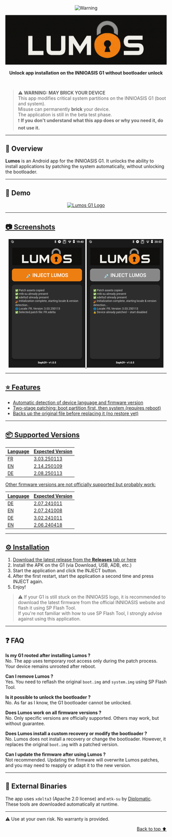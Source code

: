 <a name="readme-top"></a>
<p align=center>
  <img src="https://img.shields.io/badge/warning-system%20modification-critical?style=for-the-badge&color=red" alt="Warning">
</p>
<div align="center">
  <img src="https://github.com/Seph29/Lumos-G1/blob/aade853dda2ed909629fa3b2e7afcab87efb9e8c/docs/logo.png" alt="Lumos G1 Logo"/>

  <br />
  <p><b>Unlock app installation on the INNIOASIS G1 without bootloader unlock</b></p>
  <br />
</div>

> ⚠️ **WARNING: MAY BRICK YOUR DEVICE**  
> This app modifies critical system partitions on the INNIOASIS G1 (boot and system).  
> Misuse can permanently **brick** your device.  
> The application is still in the beta test phase.  
> ❗ **If you don't understand what this app does or why you need it, do not use it.**

---

## 📖 Overview

**Lumos** is an Android app for the INNIOASIS G1. It unlocks the ability to install applications by patching the system automatically, without unlocking the bootloader.

---

## 🎥 Demo

<div align="center">
  <a href="https://www.youtube.com/watch?v=F3ZEJCmKp9I"><img src="https://img.youtube.com/vi/F3ZEJCmKp9I/0.jpg" alt="Lumos G1 Logo"/></div>

---

## 📷 Screenshots

<p align="center">
  <img src="https://github.com/Seph29/Lumos-G1/blob/aade853dda2ed909629fa3b2e7afcab87efb9e8c/docs/lumos.png" width="240"/>
  <img src="https://github.com/Seph29/Lumos-G1/blob/ee68a851ab910dc7ba23ac059d6ade6ee1f653b1/docs/lumos2.png" width="240"/>
</p>

---

## ⭐️ Features

- Automatic detection of device language and firmware version  
- Two-stage patching: boot partition first, then system (requires reboot)  
- Backs up the original file before replacing it (no restore yet)

---

## 📦 Supported Versions

| Language | Expected Version |
|----------|------------------|
| FR       | 3.03.250113      |
| EN       | 2.14.250109      |
| DE       | 2.08.250113      |

Other firmware versions are not officially supported but probably work:

| Language | Expected Version |
|----------|------------------|
| DE       | 2.07.241011      |
| EN       | 2.07.241008      |
| DE       | 3.02.241011      |
| EN       | 2.06.240418      |

---

## ⚙️ Installation

1. Download the latest release from the **Releases** tab or [here](https://github.com/Seph29/Lumos-G1/releases/download/v1.0.5/lumos-v1.0.5.apk)  
2. Install the APK on the G1 (via Download, USB, ADB, etc.)  
3. Start the application and click the INJECT button.  
4. After the first restart, start the application a second time and press INJECT again.  
5. Enjoy!

> ⚠️ If your G1 is still stuck on the INNIOASIS logo, it is recommended to download the latest firmware from the official INNIOASIS website and flash it using SP Flash Tool.  
> If you're not familiar with how to use SP Flash Tool, I strongly advise against using this application.

---

## ❓ FAQ

**Is my G1 rooted after installing Lumos ?**  
No. The app uses temporary root access only during the patch process. Your device remains unrooted after reboot.

**Can I remove Lumos ?**  
Yes. You need to reflash the original `boot.img` and `system.img` using SP Flash Tool.

**Is it possible to unlock the bootloader ?**  
No. As far as I know, the G1 bootloader cannot be unlocked.

**Does Lumos work on all firmware versions ?**  
No. Only specific versions are officially supported. Others may work, but without guarantee.

**Does Lumos install a custom recovery or modify the bootloader ?**  
No. Lumos does not install a recovery or change the bootloader. However, it replaces the original `boot.img` with a patched version.

**Can I update the firmware after using Lumos ?**  
Not recommended. Updating the firmware will overwrite Lumos patches, and you may need to reapply or adapt it to the new version.

---

## 🧰 External Binaries

The app uses `xdelta3` (Apache 2.0 license) and `mtk-su` by [Diplomatic](https://forum.xda-developers.com/member.php?u=8132642).  
These tools are downloaded automatically at runtime.

---

⚠️ Use at your own risk. No warranty is provided.

<p align="right"><a href="#readme-top">Back to top ⬆️</a></p>
